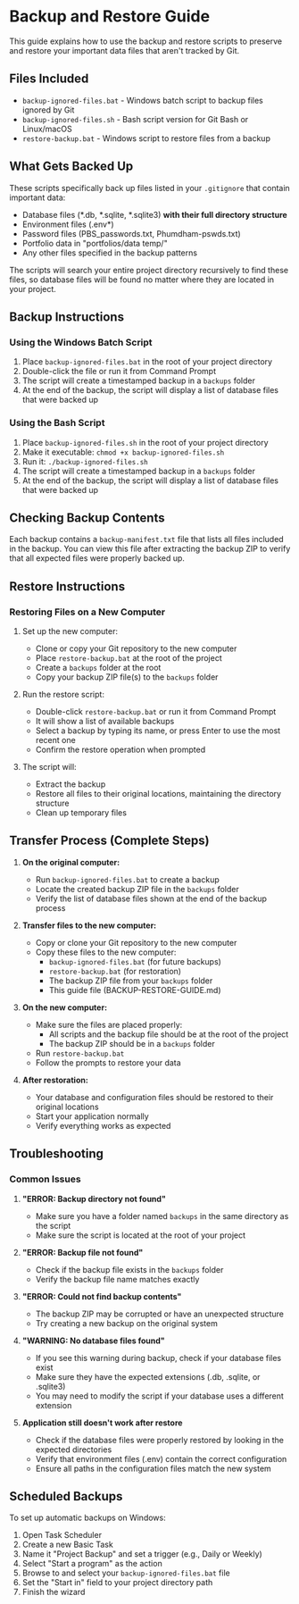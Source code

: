 # Backup and Restore Guide

This guide explains how to use the backup and restore scripts to preserve and restore your important data files that aren't tracked by Git.

## Files Included

- `backup-ignored-files.bat` - Windows batch script to backup files ignored by Git
- `backup-ignored-files.sh` - Bash script version for Git Bash or Linux/macOS
- `restore-backup.bat` - Windows script to restore files from a backup

## What Gets Backed Up

These scripts specifically back up files listed in your `.gitignore` that contain important data:

- Database files (*.db, *.sqlite, *.sqlite3) **with their full directory structure**
- Environment files (.env*)
- Password files (PBS_passwords.txt, Phumdham-pswds.txt)
- Portfolio data in "portfolios/data temp/"
- Any other files specified in the backup patterns

The scripts will search your entire project directory recursively to find these files, so database files will be found no matter where they are located in your project.

## Backup Instructions

### Using the Windows Batch Script

1. Place `backup-ignored-files.bat` in the root of your project directory
2. Double-click the file or run it from Command Prompt
3. The script will create a timestamped backup in a `backups` folder
4. At the end of the backup, the script will display a list of database files that were backed up

### Using the Bash Script

1. Place `backup-ignored-files.sh` in the root of your project directory
2. Make it executable: `chmod +x backup-ignored-files.sh`
3. Run it: `./backup-ignored-files.sh`
4. The script will create a timestamped backup in a `backups` folder
5. At the end of the backup, the script will display a list of database files that were backed up

## Checking Backup Contents

Each backup contains a `backup-manifest.txt` file that lists all files included in the backup. You can view this file after extracting the backup ZIP to verify that all expected files were properly backed up.

## Restore Instructions

### Restoring Files on a New Computer

1. Set up the new computer:
   - Clone or copy your Git repository to the new computer
   - Place `restore-backup.bat` at the root of the project
   - Create a `backups` folder at the root
   - Copy your backup ZIP file(s) to the `backups` folder

2. Run the restore script:
   - Double-click `restore-backup.bat` or run it from Command Prompt
   - It will show a list of available backups
   - Select a backup by typing its name, or press Enter to use the most recent one
   - Confirm the restore operation when prompted

3. The script will:
   - Extract the backup
   - Restore all files to their original locations, maintaining the directory structure
   - Clean up temporary files

## Transfer Process (Complete Steps)

1. **On the original computer:**
   - Run `backup-ignored-files.bat` to create a backup
   - Locate the created backup ZIP file in the `backups` folder
   - Verify the list of database files shown at the end of the backup process

2. **Transfer files to the new computer:**
   - Copy or clone your Git repository to the new computer
   - Copy these files to the new computer:
     - `backup-ignored-files.bat` (for future backups)
     - `restore-backup.bat` (for restoration)
     - The backup ZIP file from your `backups` folder
     - This guide file (BACKUP-RESTORE-GUIDE.md)

3. **On the new computer:**
   - Make sure the files are placed properly:
     - All scripts and the backup file should be at the root of the project
     - The backup ZIP should be in a `backups` folder
   - Run `restore-backup.bat`
   - Follow the prompts to restore your data

4. **After restoration:**
   - Your database and configuration files should be restored to their original locations
   - Start your application normally
   - Verify everything works as expected

## Troubleshooting

### Common Issues

1. **"ERROR: Backup directory not found"**
   - Make sure you have a folder named `backups` in the same directory as the script
   - Make sure the script is located at the root of your project

2. **"ERROR: Backup file not found"**
   - Check if the backup file exists in the `backups` folder
   - Verify the backup file name matches exactly

3. **"ERROR: Could not find backup contents"**
   - The backup ZIP may be corrupted or have an unexpected structure
   - Try creating a new backup on the original system

4. **"WARNING: No database files found"**
   - If you see this warning during backup, check if your database files exist
   - Make sure they have the expected extensions (.db, .sqlite, or .sqlite3)
   - You may need to modify the script if your database uses a different extension

5. **Application still doesn't work after restore**
   - Check if the database files were properly restored by looking in the expected directories
   - Verify that environment files (.env) contain the correct configuration
   - Ensure all paths in the configuration files match the new system

## Scheduled Backups

To set up automatic backups on Windows:

1. Open Task Scheduler
2. Create a new Basic Task
3. Name it "Project Backup" and set a trigger (e.g., Daily or Weekly)
4. Select "Start a program" as the action
5. Browse to and select your `backup-ignored-files.bat` file
6. Set the "Start in" field to your project directory path
7. Finish the wizard 